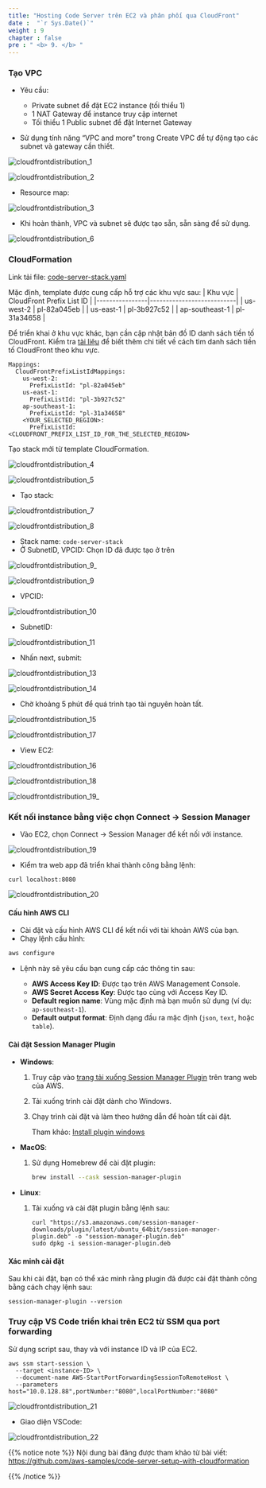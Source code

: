 ```yaml
---
title: "Hosting Code Server trên EC2 và phân phối qua CloudFront"
date :  "`r Sys.Date()`" 
weight : 9
chapter : false
pre : " <b> 9. </b> "
---
```


### Tạo VPC
- Yêu cầu: 
  - Private subnet để đặt EC2 instance (tối thiểu 1)
  - 1 NAT Gateway để instance truy cập internet
  - Tối thiểu 1 Public subnet để đặt Internet Gateway

- Sử dụng tính năng “VPC and more” trong Create VPC để tự động tạo các subnet và gateway cần thiết.

![cloudfrontdistribution_1](/images/cloudfrontdistribution/cloudfrontdistribution_1.png)


![cloudfrontdistribution_2](/images/cloudfrontdistribution/cloudfrontdistribution_2.png)

- Resource map:

![cloudfrontdistribution_3](/images/cloudfrontdistribution/cloudfrontdistribution_3.png)

- Khi hoàn thành, VPC và subnet sẽ được tạo sẵn, sẵn sàng để sử dụng.

![cloudfrontdistribution_6](/images/cloudfrontdistribution/cloudfrontdistribution_6.png)

### CloudFormation
Link tải file: [code-server-stack.yaml](https://github.com/aws-samples/code-server-setup-with-cloudformation/blob/main/code-server-stack.yaml) 


Mặc định, template được cung cấp hỗ trợ các khu vực sau:
| Khu vực        | CloudFront Prefix List ID |
|----------------|---------------------------|
| us-west-2      | pl-82a045eb               |
| us-east-1      | pl-3b927c52               |
| ap-southeast-1 | pl-31a34658               |

Để triển khai ở khu vực khác, bạn cần cập nhật bản đồ ID danh sách tiền tố CloudFront. Kiểm tra [tài liệu](https://docs.aws.amazon.com/vpc/latest/userguide/working-with-aws-managed-prefix-lists.html) để biết thêm chi tiết về cách tìm danh sách tiền tố CloudFront theo khu vực.

```
Mappings:
  CloudFrontPrefixListIdMappings:
    us-west-2:
      PrefixListId: "pl-82a045eb"
    us-east-1:
      PrefixListId: "pl-3b927c52"
    ap-southeast-1:
      PrefixListId: "pl-31a34658"
    <YOUR_SELECTED_REGION>:
      PrefixListId: <CLOUDFRONT_PREFIX_LIST_ID_FOR_THE_SELECTED_REGION>
```
Tạo stack mới từ template CloudFormation.

![cloudfrontdistribution_4](/images/cloudfrontdistribution/cloudfrontdistribution_4.png)

![cloudfrontdistribution_5](/images/cloudfrontdistribution/cloudfrontdistribution_5.png)


- Tạo stack:

![cloudfrontdistribution_7](/images/cloudfrontdistribution/cloudfrontdistribution_7.png)


![cloudfrontdistribution_8](/images/cloudfrontdistribution/cloudfrontdistribution_8.png)

- Stack name: ``code-server-stack``
- Ở SubnetID, VPCID: Chọn ID đã được tạo ở trên

![cloudfrontdistribution_9_](/images/cloudfrontdistribution/cloudfrontdistribution_9_.png)

![cloudfrontdistribution_9](/images/cloudfrontdistribution/cloudfrontdistribution_9.png)

- VPCID:

![cloudfrontdistribution_10](/images/cloudfrontdistribution/cloudfrontdistribution_10.png)

- SubnetID:

![cloudfrontdistribution_11](/images/cloudfrontdistribution/cloudfrontdistribution_11.png)

- Nhấn next, submit:

![cloudfrontdistribution_13](/images/cloudfrontdistribution/cloudfrontdistribution_13.png)

![cloudfrontdistribution_14](/images/cloudfrontdistribution/cloudfrontdistribution_14.png)

- Chờ khoảng 5 phút để quá trình tạo tài nguyên hoàn tất.

![cloudfrontdistribution_15](/images/cloudfrontdistribution/cloudfrontdistribution_15.png)

![cloudfrontdistribution_17](/images/cloudfrontdistribution/cloudfrontdistribution_17.png)

- View EC2:

![cloudfrontdistribution_16](/images/cloudfrontdistribution/cloudfrontdistribution_16.png)


![cloudfrontdistribution_18](/images/cloudfrontdistribution/cloudfrontdistribution_18.png)

![cloudfrontdistribution_19_](/images/cloudfrontdistribution/cloudfrontdistribution_19_.png)



### Kết nối instance bằng việc chọn Connect → Session Manager
- Vào EC2, chọn Connect → Session Manager để kết nối với instance.

![cloudfrontdistribution_19](/images/cloudfrontdistribution/cloudfrontdistribution_19.png)

- Kiểm tra web app đã triển khai thành công bằng lệnh:
```
curl localhost:8080
```

![cloudfrontdistribution_20](/images/cloudfrontdistribution/cloudfrontdistribution_20.png)

#### Cấu hình AWS CLI

- Cài đặt và  cấu hình AWS CLI để kết nối với tài khoản AWS của bạn.
- Chạy lệnh cấu hình:
```bash
aws configure
```

- Lệnh này sẽ yêu cầu bạn cung cấp các thông tin sau:

  - **AWS Access Key ID**: Được tạo trên AWS Management Console.
  - **AWS Secret Access Key**: Được tạo cùng với Access Key ID.
  - **Default region name**: Vùng mặc định mà bạn muốn sử dụng (ví dụ: `ap-southeast-1`).
  - **Default output format**: Định dạng đầu ra mặc định (`json`, `text`, hoặc `table`).

#### Cài đặt Session Manager Plugin

- **Windows**:
    1. Truy cập vào [trang tải xuống Session Manager Plugin](https://docs.aws.amazon.com/systems-manager/latest/userguide/session-manager-working-with-install-plugin.html) trên trang web của AWS.
    2. Tải xuống trình cài đặt dành cho Windows.
    3. Chạy trình cài đặt và làm theo hướng dẫn để hoàn tất cài đặt.

        Tham khảo: [Install plugin windows](https://docs.aws.amazon.com/systems-manager/latest/userguide/install-plugin-windows.html) 

- **MacOS**:
    1. Sử dụng Homebrew để cài đặt plugin:
        
        ```bash
        brew install --cask session-manager-plugin
        ```
        
- **Linux**:
    1. Tải xuống và cài đặt plugin bằng lệnh sau:
        
        ```
        curl "https://s3.amazonaws.com/session-manager-downloads/plugin/latest/ubuntu_64bit/session-manager-plugin.deb" -o "session-manager-plugin.deb"
        sudo dpkg -i session-manager-plugin.deb
        ```


#### Xác minh cài đặt

Sau khi cài đặt, bạn có thể xác minh rằng plugin đã được cài đặt thành công bằng cách chạy lệnh sau:
```
session-manager-plugin --version
```

### Truy cập VS Code triển khai trên EC2 từ SSM qua port forwarding

Sử dụng script sau, thay <instance-ID> và <Private-IP> với instance ID và IP của EC2.
```
aws ssm start-session \
  --target <instance-ID> \
  --document-name AWS-StartPortForwardingSessionToRemoteHost \
  --parameters host="10.0.128.88",portNumber:"8080",localPortNumber:"8080"
```

![cloudfrontdistribution_21](/images/cloudfrontdistribution/cloudfrontdistribution_21.png)

- Giao diện VSCode:

![cloudfrontdistribution_22](/images/cloudfrontdistribution/cloudfrontdistribution_22.png)

{{% notice note %}}
Nội dung bài đăng được tham khảo từ bài viết: https://github.com/aws-samples/code-server-setup-with-cloudformation

{{% /notice %}}